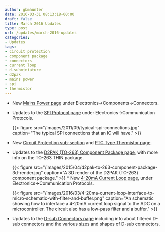 ```yaml
---
author: gbmhunter
date: 2016-03-31 08:13:18+00:00
draft: false
title: March 2016 Updates
type: post
url: /updates/march-2016-updates
categories:
- Updates
tags:
- circuit protection
- component package
- connectors
- current loop
- d-subminiature
- d2pak
- mains power
- spi
- thermistor
---
```


* New [Mains Power page](/electronics/components/connectors/mains-power/) under Electronics->Components->Connectors.
* Updates to the [SPI Protocol page](/electronics/communication-protocols/spi-protocol/) under Electronics->Communication Protocols.  

    {{< figure src="/images/2011/09/typical-spi-connections.jpg" caption="The typical SPI connections that an IC will have."  >}}
  
* New [Circuit Protection sub-section](/electronics/components/circuit-protection/) and [PTC Type Thermistor page](/electronics/components/circuit-protection/ptc-type-thermistor/).
* Updates to the [D2PAK (TO-263) Component Package page](/pcb-design/component-packages/d2pak-to-263-component-package/), with more info on the TO-263 THIN package.  

    {{< figure src="/images/2015/04/d2pak-to-263-component-package-3d-render.jpg" caption="A 3D render of the D2PAK (TO-263) component package."  >}}  * New [4-20mA Current Loop page](/electronics/communication-protocols/4-20ma-current-loops/), under Electronics->Communication Protocols.  

    {{< figure src="/images/2016/03/4-20ma-current-loop-interface-to-micro-schematic-with-filter-and-buffer.png" caption="An schematic showing how to interface a 4-20mA current loop signal to the ADC on a microcontroller. The circuit also has a low-pass filter and a buffer."  >}}
    
* Updates to the [D-sub Connectors page](/electronics/components/connectors/d-subminiature-d-sub/) including info about filtered D-sub connectors and the various sizes and shapes of D-sub connectors.
